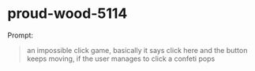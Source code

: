 # proud-wood-5114

Prompt:
> an impossible click game, basically it says click here and the button keeps moving, if the user manages to click a confeti pops